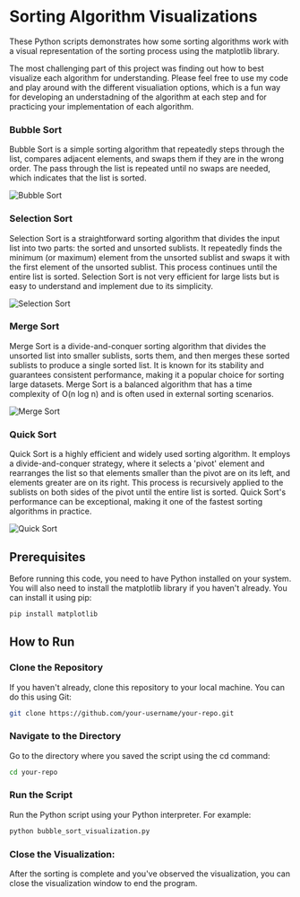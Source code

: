# Sorting Algorithm Visualizations
These Python scripts demonstrates how some sorting algorithms work with a visual representation of the sorting process using the matplotlib library. 

The most challenging part of this project was finding out how to best visualize each algorithm for understanding. Please feel free to use my code and play around with the different visualiation options, which is a fun way for developing an understadning of the algorithm at each step and for practicing your implementation of each algorithm.

### Bubble Sort 
Bubble Sort is a simple sorting algorithm that repeatedly steps through the list, compares adjacent elements, and swaps them if they are in the wrong order. The pass through the list is repeated until no swaps are needed, which indicates that the list is sorted.

![Bubble Sort](https://github.com/c0olade/Software-Engineering-Journey/blob/main/Mini-Projects/Sorting%20Algorithm%20Visualizations/images/bubble%20sort.gif)

### Selection Sort 
Selection Sort is a straightforward sorting algorithm that divides the input list into two parts: the sorted and unsorted sublists. It repeatedly finds the minimum (or maximum) element from the unsorted sublist and swaps it with the first element of the unsorted sublist. This process continues until the entire list is sorted. Selection Sort is not very efficient for large lists but is easy to understand and implement due to its simplicity.

![Selection Sort](https://github.com/c0olade/Software-Engineering-Journey/blob/main/Mini-Projects/Sorting%20Algorithm%20Visualizations/images/selection.gif)

### Merge Sort
Merge Sort is a divide-and-conquer sorting algorithm that divides the unsorted list into smaller sublists, sorts them, and then merges these sorted sublists to produce a single sorted list. It is known for its stability and guarantees consistent performance, making it a popular choice for sorting large datasets. Merge Sort is a balanced algorithm that has a time complexity of O(n log n) and is often used in external sorting scenarios.

![Merge Sort](https://github.com/c0olade/Software-Engineering-Journey/blob/main/Mini-Projects/Sorting%20Algorithm%20Visualizations/images/merge.gif)

### Quick Sort 
Quick Sort is a highly efficient and widely used sorting algorithm. It employs a divide-and-conquer strategy, where it selects a 'pivot' element and rearranges the list so that elements smaller than the pivot are on its left, and elements greater are on its right. This process is recursively applied to the sublists on both sides of the pivot until the entire list is sorted. Quick Sort's performance can be exceptional, making it one of the fastest sorting algorithms in practice.

![Quick Sort](https://github.com/c0olade/Software-Engineering-Journey/blob/main/Mini-Projects/Sorting%20Algorithm%20Visualizations/images/quick.gif)

## Prerequisites
Before running this code, you need to have Python installed on your system. You will also need to install the matplotlib library if you haven't already. You can install it using pip:

```bash
pip install matplotlib
```
## How to Run
### Clone the Repository
If you haven't already, clone this repository to your local machine. You can do this using Git:

```bash
git clone https://github.com/your-username/your-repo.git
```

### Navigate to the Directory
Go to the directory where you saved the script using the cd command:
```bash
cd your-repo
```

### Run the Script
Run the Python script using your Python interpreter. For example:

```bash
python bubble_sort_visualization.py
```

### Close the Visualization:
After the sorting is complete and you've observed the visualization, you can close the visualization window to end the program.
